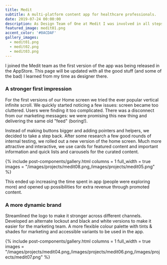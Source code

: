 ```yaml
---
title: Medit
subtitle: A multi-platform content app for healthcare professionals.
date: 2019-07-24 00:00:00
description: As Design Team of One at Medit I was involved in all steps of the product cycle from shaping-up new features and building prototypes to developer hand-off.
featured_image: medit01.png
accent_color: '#0ACDAF'
gallery_images:
  - medit01.png
  - medit02.png
  - medit03.png
---
```


I joined the Medit team as the first version of the app was being released in the AppStore. This page will be updated with all the good stuff (and some of the bad) I learned from my time as designer there.

### A stronger first impression

For the first versions of our Home screen we tried the ever popular vertical infinite scroll. We quickly started noticing a few issues: screen became too cluttered. Users were finding it too complicated. There was a disconnect from our marketing messages: we were promising this new thing and delivering the same old "feed" (boring!).

Instead of making buttons bigger and adding pointers and helpers, we decided to take a step back. After some research a few good rounds of internal testing, we rolled out a new version of the home screen. Much more attractive and interactive, we use cards for featured content and important information and quick lists and carousels for the curated content.

{% include post-components/gallery.html
	columns = 1
	full_width = true
	images = "/images/projects/medit08.png,/images/projects/medit05.png"
%}

This ended up increasing the time spent in app (people were exploring more) and opened up possibilities for extra revenue through promoted content.

### A more dynamic brand

Streamlined the logo to make it stronger across different channels. Developed an alternate lockout and black and white versions to make it easier for the marketing team. A more flexible colour palette with tints & shades for marketing and accessible variants to be used in the app.

{% include post-components/gallery.html
	columns = 1
	full_width = true
	images = "/images/projects/medit04.png,/images/projects/medit06.png,/images/projects/medit07.png"
%}
